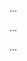 <panel type="warning" header=":trophy: Can use use cases to list functional requirements of a simple system :star::star:" expandable expanded no-close>

<panel type="warning" header=":trophy: Can explain use cases :star::star:" expandable>
  <include src="../../book/specifyingRequirements/useCases/introduction/full.md" />
  <panel header=":trophy: Evidence" expanded>

...

  </panel>
</panel>

<panel type="info" header=":trophy: Can specify details of a use case in a structured format :star::star::star:" expandable>
  <include src="../../book/specifyingRequirements/useCases/details/full.md" />
  <panel header=":trophy: Evidence" expanded>

...

  </panel>
</panel>

<panel type="success" header=":trophy: Can optimize the use of use cases :star::star::star::star:" expandable>
  <include src="../../book/specifyingRequirements/useCases/usage/full.md" />
  <panel header=":trophy: Evidence" expanded>

...

  </panel>
</panel>

</panel>
